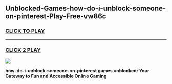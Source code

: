 
## Unblocked-Games-how-do-i-unblock-someone-on-pinterest-Play-Free-vw86c
<h3>
<a href="https://premium76.site?title=how-do-i-unblock-someone-on-pinterest&ref=21A">CLICK TO PLAY</a></h3>
<hr>

<h3>
<a href="https://premium76.site?title=how-do-i-unblock-someone-on-pinterest&ref=21A">CLICK 2 PLAY</a>
  
</h3>

<a href="https://premium76.site?title=how-do-i-unblock-someone-on-pinterest&ref=21A"><img src="https://clearcache.store/games.png"></a>


**how-do-i-unblock-someone-on-pinterest games unblocked: Your Gateway to Fun and Accessible Online Gaming**
